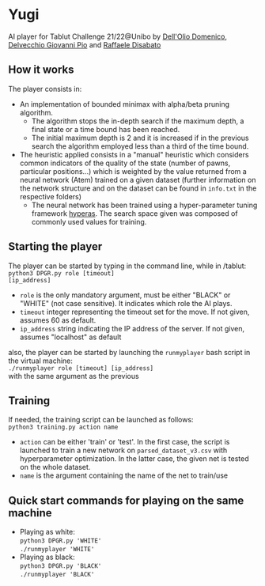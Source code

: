 # Yugi
AI player for Tablut Challenge 21/22@Unibo by [Dell'Olio Domenico](https://github.com/DomMcOyle), [Delvecchio Giovanni Pio](https://github.com/GiovanniPioDelvecchio) and [Raffaele Disabato](https://github.com/Raffo99)

## How it works
The player consists in:
- An implementation of bounded minimax with alpha/beta pruning algorithm.
  - The algorithm stops the in-depth search if the maximum depth, a final state or a time bound has been reached.
  - The initial maximum depth is 2 and it is increased if in the previous search the algorithm employed less than a third of the time bound.
- The heuristic applied consists in a "manual" heuristic which considers common indicators of the quality of the state (number of pawns, particular positions...) which is weighted by the value returned from a neural network (Atem) trained on a given dataset (further information on the network structure and on the dataset can be found in <code>info.txt</code> in the respective folders)
  - The neural network has been trained using a hyper-parameter tuning framework [hyperas](https://github.com/maxpumperla/hyperas). The search space given was composed of commonly used values for training.

## Starting the player
The player can be started by typing in the command line, while in /tablut:
<br><code>python3 DPGR.py role [timeout] [ip_address]</code><br>

- <code>role</code> is the only mandatory argument, must be either "BLACK" or "WHITE"
	(not case sensitive). It indicates which role the AI plays.
- <code>timeout</code> integer representing the timeout set for the move. If not
	given, assumes 60 as default.
- <code>ip_address</code> string indicating the IP address of the server. If not
	given, assumes "localhost" as default

also, the player can be started by launching the <code>runmyplayer</code> bash script in the virtual machine:
<br><code>./runmyplayer role [timeout] [ip_address]</code><br>
with the same argument as the previous
  
## Training
If needed, the training script can be launched as follows:
<br><code>python3 training.py action name</code><br>
- <code>action</code> can be either 'train' or 'test'. In the first case, the script is launched to train a new network on <code>parsed_dataset_v3.csv</code> with hyperparameter optimization. In the latter case, the given net is tested on the whole dataset.
- <code>name</code> is the argument containing the name of the net to train/use

## Quick start commands for playing on the same machine
 - Playing as white:
   <br><code>python3 DPGR.py 'WHITE'</code>
   <br><code>./runmyplayer 'WHITE'</code>
 - Playing as black:
   <br><code>python3 DPGR.py 'BLACK'</code>
   <br><code>./runmyplayer 'BLACK'</code>
